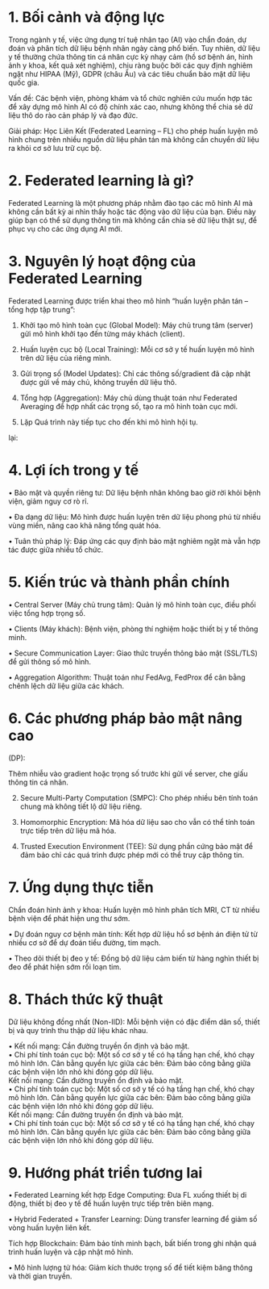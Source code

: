 

# 1. Bối cảnh và động lực

Trong ngành y tế, việc ứng dụng trí tuệ nhân tạo (AI) vào chẩn đoán, dự đoán và phân tích dữ liệu bệnh nhân ngày càng phổ biến. Tuy nhiên, dữ liệu y tế thường chứa thông tin cá nhân cực kỳ nhạy cảm (hồ sơ bệnh án, hình ảnh y khoa, kết quả xét nghiệm), chịu ràng buộc bởi các quy định nghiêm ngặt như HIPAA (Mỹ), GDPR (châu Âu) và các tiêu chuẩn bảo mật dữ liệu quốc gia.

Vấn đề: Các bệnh viện, phòng khám và tổ chức nghiên cứu muốn hợp tác để xây dựng mô hình AI có độ chính xác cao, nhưng không thể chia sẻ dữ liệu thô do rào cản pháp lý và đạo đức.

Giải pháp: Học Liên Kết (Federated Learning – FL) cho phép huấn luyện mô hình chung trên nhiều nguồn dữ liệu phân tán mà không cần chuyển dữ liệu ra khỏi cơ sở lưu trữ cục bộ.

# 2. Federated learning là gì?

Federated Learning là một phương pháp nhằm đào tạo các mô hình AI mà không cần bất kỳ ai nhìn thấy hoặc tác động vào dữ liệu của bạn. Điều này giúp bạn có thể sử dụng thông tin mà không cần chia sẻ dữ liệu thật sự, để phục vụ cho các ứng dụng AI mới.

# 3. Nguyên lý hoạt động của Federated Learning

Federated Learning được triển khai theo mô hình “huấn luyện phân tán – tổng hợp tập trung”:

1. Khởi tạo mô hình toàn cục (Global Model): Máy chủ trung tâm (server) gửi mô hình khởi tạo đến từng máy khách (client).

2. Huấn luyện cục bộ (Local Training): Mỗi cơ sở y tế huấn luyện mô hình trên dữ liệu của riêng mình.



3. Gửi trọng số (Model Updates): Chỉ các thông số/gradient đã cập nhật được gửi về máy chủ, không truyền dữ liệu thô.

4. Tổng hợp (Aggregation): Máy chủ dùng thuật toán như Federated Averaging để hợp nhất các trọng số, tạo ra mô hình toàn cục mới.

5. Lặp Quá trình này tiếp tục cho đến khi mô hình hội tụ.

lại:

# 4. Lợi ích trong y tế

• Bảo mật và quyền riêng tư: Dữ liệu bệnh nhân không bao giờ rời khỏi bệnh viện, giảm nguy cơ rò rỉ.

• Đa dạng dữ liệu: Mô hình được huấn luyện trên dữ liệu phong phú từ nhiều vùng miền, nâng cao khả năng tổng quát hóa.

• Tuân thủ pháp lý: Đáp ứng các quy định bảo mật nghiêm ngặt mà vẫn hợp tác được giữa nhiều tổ chức.

# 5. Kiến trúc và thành phần chính

• Central Server (Máy chủ trung tâm): Quản lý mô hình toàn cục, điều phối việc tổng hợp trọng số.

• Clients (Máy khách): Bệnh viện, phòng thí nghiệm hoặc thiết bị y tế thông minh.

• Secure Communication Layer: Giao thức truyền thông bảo mật (SSL/TLS) để gửi thông số mô hình.

• Aggregation Algorithm: Thuật toán như FedAvg, FedProx để cân bằng chênh lệch dữ liệu giữa các khách.



# 6. Các phương pháp bảo mật nâng cao

(DP):

Thêm nhiễu vào gradient hoặc trọng số trước khi gửi về server, che giấu thông tin cá nhân.

2. Secure Multi-Party Computation (SMPC): Cho phép nhiều bên tính toán chung mà không tiết lộ dữ liệu riêng.

3. Homomorphic Encryption: Mã hóa dữ liệu sao cho vẫn có thể tính toán trực tiếp trên dữ liệu mã hóa.

4. Trusted Execution Environment (TEE): Sử dụng phần cứng bảo mật để đảm bảo chỉ các quá trình được phép mới có thể truy cập thông tin.

# 7. Ứng dụng thực tiễn

Chẩn đoán hình ảnh y khoa: Huấn luyện mô hình phân tích MRI, CT từ nhiều bệnh viện để phát hiện ung thư sớm.

• Dự đoán nguy cơ bệnh mãn tính: Kết hợp dữ liệu hồ sơ bệnh án điện tử từ nhiều cơ sở để dự đoán tiểu đường, tim mạch.

• Theo dõi thiết bị đeo y tế: Đồng bộ dữ liệu cảm biến từ hàng nghìn thiết bị đeo để phát hiện sớm rối loạn tim.

# 8. Thách thức kỹ thuật

Dữ liệu không đồng nhất (Non-IID): Mỗi bệnh viện có đặc điểm dân số, thiết bị và quy trình thu thập dữ liệu khác nhau.



• Kết nối mạng: Cần đường truyền ổn định và bảo mật.   
• Chi phí tính toán cục bộ: Một số cơ sở y tế có hạ tầng hạn chế, khó chạy mô hình lớn. Cân bằng quyền lực giữa các bên: Đảm bảo công bằng giữa các bệnh viện lớn nhỏ khi đóng góp dữ liệu.   
Kết nối mạng: Cần đường truyền ổn định và bảo mật.   
• Chi phí tính toán cục bộ: Một số cơ sở y tế có hạ tầng hạn chế, khó chạy mô hình lớn. Cân bằng quyền lực giữa các bên: Đảm bảo công bằng giữa các bệnh viện lớn nhỏ khi đóng góp dữ liệu.   
Kết nối mạng: Cần đường truyền ổn định và bảo mật.   
• Chi phí tính toán cục bộ: Một số cơ sở y tế có hạ tầng hạn chế, khó chạy mô hình lớn. Cân bằng quyền lực giữa các bên: Đảm bảo công bằng giữa các bệnh viện lớn nhỏ khi đóng góp dữ liệu.

# 9. Hướng phát triển tương lai

• Federated Learning kết hợp Edge Computing: Đưa FL xuống thiết bị di động, thiết bị đeo y tế để huấn luyện trực tiếp trên biên mạng.

• Hybrid Federated + Transfer Learning: Dùng transfer learning để giảm số vòng huấn luyện liên kết.



Tích hợp Blockchain: Đảm bảo tính minh bạch, bất biến trong ghi nhận quá trình huấn luyện và cập nhật mô hình.

• Mô hình lượng tử hóa: Giảm kích thước trọng số để tiết kiệm băng thông và thời gian truyền.